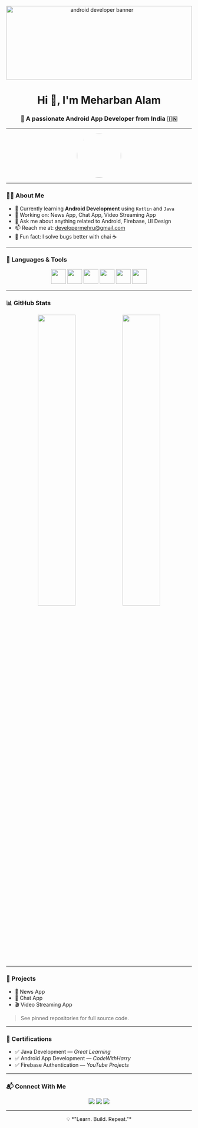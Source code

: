 <!-- Banner (resized height) -->
<p align="center">
  <img src="https://i.imgur.com/lhdbZwH.png" alt="android developer banner" width="100%" height="200"/>
</p>

<h1 align="center">Hi 👋, I'm Meharban Alam</h1>
<h3 align="center">🚀 A passionate Android App Developer from India 🇮🇳</h3>

---

<p align="center">
  <img src="https://avatars.githubusercontent.com/u/138920330?v=4" width="120" style="border-radius: 50%"/>
</p>

---

### 🙋‍♂️ About Me

- 🌱 Currently learning **Android Development** using `Kotlin` and `Java`
- 🔭 Working on: News App, Chat App, Video Streaming App
- 💬 Ask me about anything related to Android, Firebase, UI Design
- 📫 Reach me at: [developermehru@gmail.com](mailto:developermehru@gmail.com)
- 🧠 Fun fact: I solve bugs better with chai ☕

---

### 🔧 Languages & Tools

<p align="center">
  <img src="https://cdn.jsdelivr.net/gh/devicons/devicon/icons/android/android-original.svg" width="40" />
  <img src="https://cdn.jsdelivr.net/gh/devicons/devicon/icons/kotlin/kotlin-original.svg" width="40" />
  <img src="https://cdn.jsdelivr.net/gh/devicons/devicon/icons/java/java-original.svg" width="40" />
  <img src="https://cdn.jsdelivr.net/gh/devicons/devicon/icons/firebase/firebase-plain.svg" width="40" />
  <img src="https://cdn.jsdelivr.net/gh/devicons/devicon/icons/github/github-original.svg" width="40" />
  <img src="https://cdn.jsdelivr.net/gh/devicons/devicon/icons/sqlite/sqlite-original.svg" width="40" />
</p>

---

### 📊 GitHub Stats

<p align="center">
  <img src="https://github-readme-stats.vercel.app/api?username=Mehruuban&show_icons=true&theme=tokyonight" width="45%"/>
  <img src="https://github-readme-streak-stats.herokuapp.com/?user=Mehruuban&theme=tokyonight" width="45%"/>
</p>

---

### 🚀 Projects

- 📰 News App  
- 💬 Chat App  
- 🎬 Video Streaming App  

> See pinned repositories for full source code.

---

### 🏅 Certifications

- ✅ Java Development — *Great Learning*
- ✅ Android App Development — *CodeWithHarry*
- ✅ Firebase Authentication — *YouTube Projects*

---

### 📬 Connect With Me

<p align="center">
  <a href="mailto:developermehru@gmail.com"><img src="https://img.shields.io/badge/Gmail-red?style=flat&logo=gmail&logoColor=white"/></a>
  <a href="https://github.com/Mehruuban"><img src="https://img.shields.io/badge/GitHub-000?style=flat&logo=github&logoColor=white"/></a>
  <a href="https://linkedin.com/in/mehruuban"><img src="https://img.shields.io/badge/LinkedIn-blue?style=flat&logo=linkedin&logoColor=white"/></a>
</p>

---

<p align="center">💡 *"Learn. Build. Repeat."*</p>
